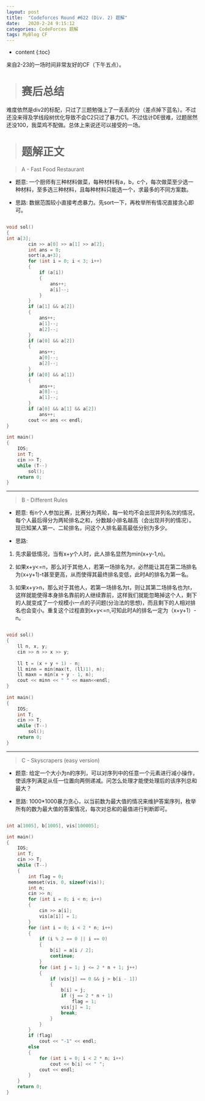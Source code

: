 ```yaml
---
layout: post
title:  "Codeforces Round #622 (Div. 2) 题解"
date:   2020-2-24 9:15:12
categories: CodeForces 题解
tags: MyBlog CF 
---
```


* content
{:toc}


来自2-23的一场时间非常友好的CF（下午五点）。




> # 赛后总结



难度依然是div2的标配，只过了三题勉强上了一丢丢的分（差点掉下蓝名）。不过还没来得及学线段树优化导致不会C2只过了暴力C1。不过估计DE很难，过题居然还没100，我菜鸡不配做。总体上来说还可以接受的一场。


> # 题解正文


> A - Fast Food Restaurant

* 题意:
一个厨师有三种材料做菜，每种材料有a，b，c个，每次做菜至少选一种材料，至多选三种材料，且每种材料只能选一个，求最多的不同方案数。

* 思路:
数据范围较小直接考虑暴力。先sort一下，再枚举所有情况直接贪心即可。

```c++

void sol()
{
int a[3];
        cin >> a[0] >> a[1] >> a[2];
        int ans = 0;
        sort(a,a+3);
        for (int i = 0; i < 3; i++)
        {
            if (a[i])
            {
                ans++;
                a[i]--;
            }
        }
        if (a[1] && a[2])
        {
            ans++;
            a[1]--;
            a[2]--;
        }
        if (a[0] && a[2])
        {
            ans++;
            a[0]--;
            a[2]--;
        }
        if (a[0] && a[1])
        {
            ans++;
            a[0]--;
            a[1]--;
        }
        if (a[0] && a[1] && a[2])
            ans++;
        cout << ans << endl;
}
 
int main()
{
    IOS;
    int T;
    cin >> T;
    while (T--)
        sol();
    return 0;
}

```

---

> B - Different Rules

* 题意:
有n个人参加比赛，比赛分为两轮，每一轮均不会出现并列名次的情况，每个人最后得分为两轮排名之和，分数越小排名越高（会出现并列的情况）。现已知某人第一、二轮排名，问这个人排名最高最低分别为多少。

* 思路:
1. 先求最低情况，当有x+y个人时，此人排名显然为min(x+y-1,n)。

2. 如果x+y<=n，那么对于其他人，若第一场排名为t，必然能让其在第二场排名为(x+y+1)-t甚至更高，从而使得其最终排名变低，此时A的排名为第一名。

3. 如果x+y>n，那么对于其他人，若第一场排名为t，则让其第二场排名也为t，这样就能使得本身排名靠前的人继续靠前，这样我们就能忽略掉这个人，剩下的人就变成了一个规模小一点的子问题(分治法的思想)，而且剩下的人相对排名也会变小。重复这个过程直到x+y<=n,可知此时A的排名一定为（x+y+1）-n。

```c++

void sol()
{
    ll n, x, y;
    cin >> n >> x >> y;
 
    ll t = (x + y + 1) - n;
    ll minn = min(max(t, (ll)1), n);
    ll maxn = min(x + y - 1, n);
    cout << minn << " " << maxn<<endl;
}
 
int main()
{
    IOS;
    int T;
    cin >> T;
    while (T--)
        sol();
    return 0;
}

```

---

> C - Skyscrapers (easy version)

* 题意:
给定一个大小为n的序列，可以对序列中的任意一个元素进行减小操作，使该序列满足从任一位置向两侧递减。问怎么处理才能使处理后的该序列总和最大？


* 思路:
1000*1000暴力贪心，以当前数为最大值的情况来维护答案序列，枚举所有的数为最大值的答案情况，每次对总和的最值进行判断即可。

```c++

int a[1005], b[1005], vis[100005];

int main()
{
    IOS;
    int T;
    cin >> T;
    while (T--)
    {
        int flag = 0;
        memset(vis, 0, sizeof(vis));
        int n;
        cin >> n;
        for (int i = 0; i < n; i++)
        {
            cin >> a[i];
            vis[a[i]] = 1;
        }
        for (int i = 0; i < 2 * n; i++)
        {
            if (i % 2 == 0 || i == 0)
            {
                b[i] = a[i / 2];
                continue;
            }
            for (int j = 1; j <= 2 * n + 1; j++)
            {
                if (vis[j] == 0 && j > b[i - 1])
                {
                    b[i] = j;
                    if (j == 2 * n + 1)
                        flag = 1;
                    vis[j] = 1;
                    break;
                }
            }
        }
        if (flag)
            cout << "-1" << endl;
        else
        {
            for (int i = 0; i < 2 * n; i++)
                cout << b[i] << " ";
            cout << endl;
        }
    }
    return 0;
}

```

